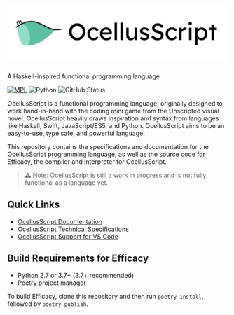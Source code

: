 # ![OcellusScript](logomark.svg)

A Haskell-inspired functional programming language

[![MPL](https://img.shields.io/github/license/alicerunsonfedora/ocellusscript)](LICENSE.txt) 
![Python](https://img.shields.io/badge/python-2.7+-blue.svg) 
![GitHub Status](https://github.com/alicerunsonfedora/ocellusscript/workflows/Tests/badge.svg)

OcellusScript is a functional programming language, originally designed to work hand-in-hand with the coding mini game from the Unscripted visual novel. OcellusScript heavily draws inspiration and syntax from languages like Haskell, Swift, JavaScript/ES5, and Python. OcellusScript aims to be an easy-to-use, type safe, and powerful language.

This repository contains the specifications and documentation for the OcellusScript programming language, as well as the source code for Efficacy, the compiler and interpreter for OcellusScript.

> ⚠️ Note: OcellusScript is still a work in progress and is not fully functional as a language yet.

## Quick Links

- [OcellusScript Documentation](doc.md)
- [OcellusScript Technical Specifications](spec.md)
- [OcellusScript Support for VS Code](https://github.com/alicerunsonfedora/ocellusscript-vscode)

## Build Requirements for Efficacy

- Python 2.7 or 3.7+ (3.7+ recommended)
- Poetry project manager

To build Efficacy, clone this repository and then run `poetry install`, followed by `poetry publish`.